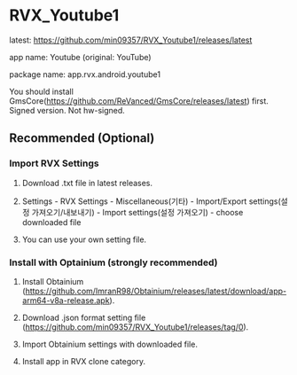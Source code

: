 # RVX_Youtube1

latest: https://github.com/min09357/RVX_Youtube1/releases/latest

app name: Youtube (original: YouTube)

package name: app.rvx.android.youtube1

You should install GmsCore(https://github.com/ReVanced/GmsCore/releases/latest) first. Signed version. Not hw-signed.

## Recommended (Optional)

### Import RVX Settings

1. Download .txt file in latest releases.

2. Settings - RVX Settings - Miscellaneous(기타) - Import/Export settings(설정 가져오기/내보내기) - Import settings(설정 가져오기) - choose downloaded file

3. You can use your own setting file.

### Install with Optainium (strongly recommended)

1. Install Obtainium (https://github.com/ImranR98/Obtainium/releases/latest/download/app-arm64-v8a-release.apk).

2. Download .json format setting file (https://github.com/min09357/RVX_Youtube1/releases/tag/0).

3. Import Obtainium settings with downloaded file.

4. Install app in RVX clone category.

